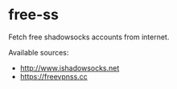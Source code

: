 free-ss
=======

Fetch free shadowsocks accounts from internet.

Available sources:

* http://www.ishadowsocks.net
* https://freevpnss.cc
